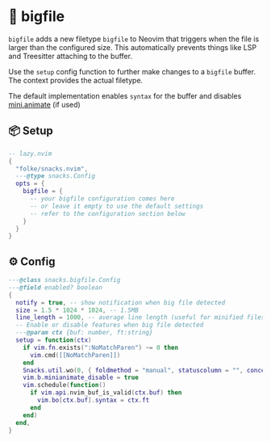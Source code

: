 # 🍿 bigfile

`bigfile` adds a new filetype `bigfile` to Neovim that triggers when the file is
larger than the configured size. This automatically prevents things like LSP
and Treesitter attaching to the buffer.

Use the `setup` config function to further make changes to a `bigfile` buffer.
The context provides the actual filetype.

The default implementation enables `syntax` for the buffer and disables
[mini.animate](https://github.com/nvim-mini/mini.animate) (if used)

<!-- docgen -->

## 📦 Setup

```lua
-- lazy.nvim
{
  "folke/snacks.nvim",
  ---@type snacks.Config
  opts = {
    bigfile = {
      -- your bigfile configuration comes here
      -- or leave it empty to use the default settings
      -- refer to the configuration section below
    }
  }
}
```

## ⚙️ Config

```lua
---@class snacks.bigfile.Config
---@field enabled? boolean
{
  notify = true, -- show notification when big file detected
  size = 1.5 * 1024 * 1024, -- 1.5MB
  line_length = 1000, -- average line length (useful for minified files)
  -- Enable or disable features when big file detected
  ---@param ctx {buf: number, ft:string}
  setup = function(ctx)
    if vim.fn.exists(":NoMatchParen") ~= 0 then
      vim.cmd([[NoMatchParen]])
    end
    Snacks.util.wo(0, { foldmethod = "manual", statuscolumn = "", conceallevel = 0 })
    vim.b.minianimate_disable = true
    vim.schedule(function()
      if vim.api.nvim_buf_is_valid(ctx.buf) then
        vim.bo[ctx.buf].syntax = ctx.ft
      end
    end)
  end,
}
```
